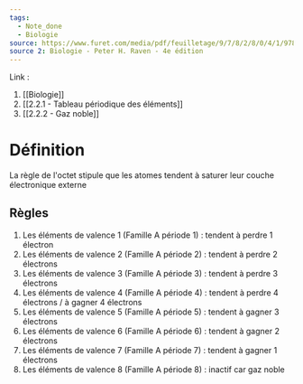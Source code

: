 ```yaml
---
tags:
  - Note_done
  - Biologie
source: https://www.furet.com/media/pdf/feuilletage/9/7/8/2/8/0/4/1/9782804184582.pdf
source 2: Biologie - Peter H. Raven - 4e édition
---
```


Link : 
1. [[Biologie]]
2. [[2.2.1 - Tableau périodique des éléments]]
3. [[2.2.2 - Gaz noble]]

# Définition
La règle de l'octet stipule que les atomes tendent à saturer leur couche électronique externe

## Règles
1. Les éléments de valence 1 (Famille A période 1) : tendent à perdre 1 électron
2. Les éléments de valence 2 (Famille A période 2) : tendent à perdre 2 électrons
3. Les éléments de valence 3 (Famille A période 3) : tendent à perdre 3 électrons
4. Les éléments de valence 4 (Famille A période 4) : tendent à perdre 4 électrons / à gagner 4 électrons
5. Les éléments de valence 5 (Famille A période 5) : tendent à gagner 3 électrons
6. Les éléments de valence 6 (Famille A période 6) : tendent à gagner 2 électrons
7. Les éléments de valence 7 (Famille A période 7) : tendent à gagner 1 électrons
8. Les éléments de valence 8 (Famille A période 8) : inactif car gaz noble